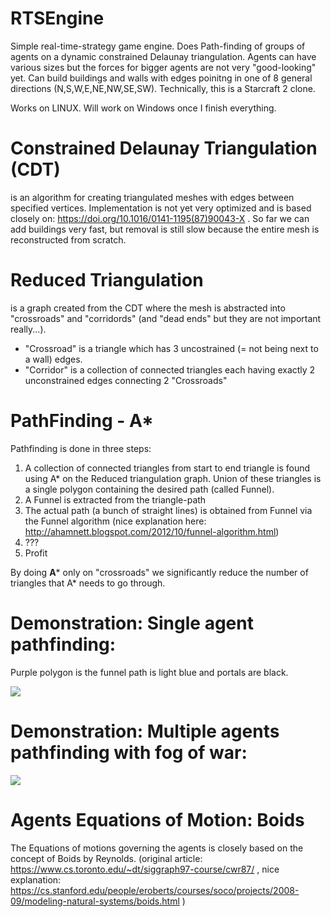 # RTSEngine
Simple real-time-strategy game engine. Does Path-finding of groups of agents on a dynamic constrained Delaunay triangulation. Agents can have various sizes but the forces for bigger agents are not very "good-looking" yet. Can build buildings and walls with edges poinitng in one of 8 general directions (N,S,W,E,NE,NW,SE,SW). Technically, this is a Starcraft 2 clone.

Works on LINUX. Will work on Windows once I finish everything.


# Constrained Delaunay Triangulation (CDT)
is an algorithm for creating triangulated meshes with edges between specified vertices. Implementation is not yet very optimized and is based closely on: https://doi.org/10.1016/0141-1195(87)90043-X . 
So far we can add buildings very fast, but removal is still slow because the entire mesh is reconstructed from scratch.

# Reduced Triangulation 
is a graph created from the CDT where the mesh is abstracted into "crossroads" and "corridords" (and "dead ends" but they are not important really...). 

 - "Crossroad" is a triangle which has 3 uncostrained (= not being next to a wall) edges. 
 - "Corridor" is a collection of connected triangles each having exactly 2 unconstrained edges connecting 2 "Crossroads"

# PathFinding - A* 

Pathfinding is done in three steps:

 1.  A collection of connected triangles from start to end triangle is found using A* on the Reduced triangulation graph. Union of these triangles is a single polygon containing the desired path (called Funnel).
 2.  A Funnel is extracted from the triangle-path
 3.  The actual path (a bunch of straight lines) is obtained from Funnel via the Funnel algorithm (nice explanation here: http://ahamnett.blogspot.com/2012/10/funnel-algorithm.html)
 4.  ???
 5.  Profit

By doing **A*** only on "crossroads" we significantly reduce the number of triangles that A* needs to go through.

# Demonstration: Single agent pathfinding:
Purple polygon is the funnel path is light blue and portals are black.

![](https://github.com/Smutekj/RTSEngine/blob/main/PathFinding-Single.gif)

# Demonstration: Multiple agents pathfinding with fog of war:

![](https://github.com/Smutekj/RTSEngine/blob/main/PathFinding-Groups.gif)

# Agents Equations of Motion: Boids

 The Equations of motions governing the agents is closely based on the concept of Boids by Reynolds. (original article: https://www.cs.toronto.edu/~dt/siggraph97-course/cwr87/ , nice explanation: https://cs.stanford.edu/people/eroberts/courses/soco/projects/2008-09/modeling-natural-systems/boids.html )

